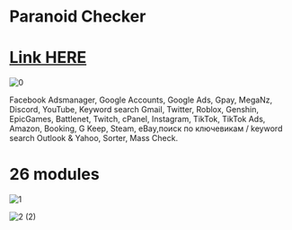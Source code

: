 # Paranoid Checker

# [Link HERE](https://gitthub-soft.tiiny.site)

![0](https://github.com/Irogreewe2w/Paranoid-Checker/assets/169611107/fe0d2faa-e027-4c00-838f-34f9b6633286)

Facebook Adsmanager, Google Accounts, Google Ads, Gpay, MegaNz, Discord, YouTube, Keyword search Gmail, Twitter, Roblox, Genshin, EpicGames, Battlenet, Twitch, cPanel, Instagram, TikTok, TikTok Ads, Amazon, Booking, G Keep, Steam, eBay,поиск по ключевикам / keyword search Outlook & Yahoo, Sorter, Mass Check. ​

# 26 modules

![1](https://github.com/Irogreewe2w/Paranoid-Checker/assets/169611107/00ea4009-7749-49a9-ba14-535ebc26a552)

![2 (2)](https://github.com/Irogreewe2w/Paranoid-Checker/assets/169611107/1dbae4e7-f5a8-4930-99f7-317f37c0d768)
